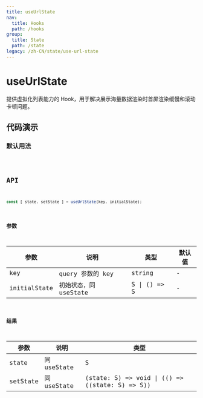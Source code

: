 ```yaml
---
title: useUrlState
nav:
  title: Hooks
  path: /hooks
group:
  title: State
  path: /state
legacy: /zh-CN/state/use-url-state
---
```


# useUrlState

提供虚拟化列表能力的 Hook，用于解决展示海量数据渲染时首屏渲染缓慢和滚动卡顿问题。

## 代码演示

### 默认用法

<code src="./demo/demo1.tsx" />

## API

```typescript
const [ state, setState ] = useUrlState(key, initialState);
```

### 参数

| 参数    | 说明                                         | 类型                   | 默认值 |
|---------|----------------------------------------------|------------------------|--------|
| key | query 参数的 key | string | -      |
| initialState | 初始状态，同 useState                       | S \| () => S                    | -      |


### 结果

| 参数     | 说明                                     | 类型       |
|----------|------------------------------------------|------------|
| state  | 同 useState                             | S    |
| setState     | 同 useState                             |  (state: S) => void \| (() => ((state: S) => S))      |
